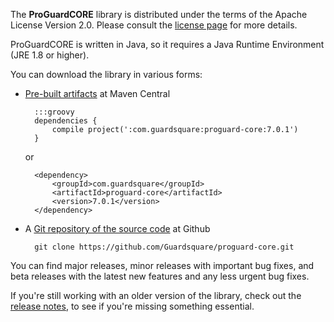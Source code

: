 The **ProGuardCORE** library is distributed under the terms of the Apache
License Version 2.0. Please consult the [license page](license.md) for more
details.

ProGuardCORE is written in Java, so it requires a Java Runtime Environment
(JRE 1.8 or higher).

You can download the library in various forms:

- [Pre-built artifacts](https://search.maven.org/search?q=g:com.guardsquare) at Maven Central

        :::groovy
        dependencies {
            compile project(':com.guardsquare:proguard-core:7.0.1')
        }

    or

        <dependency>
            <groupId>com.guardsquare</groupId>
            <artifactId>proguard-core</artifactId>
            <version>7.0.1</version>
        </dependency>

- A [Git repository of the source code](https://github.com/Guardsquare/proguard-core) at Github

        git clone https://github.com/Guardsquare/proguard-core.git

You can find major releases, minor releases with important bug fixes, and
beta releases with the latest new features and any less urgent bug fixes.

If you're still working with an older version of the library, check out the
[release notes](releasenotes.md), to see if you're missing something essential.
